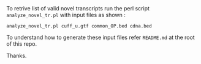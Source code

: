 ##

 To retrive list of valid novel transcripts run the perl script `analyze_novel_tr.pl` with input files as shown :

   `analyze_novel_tr.pl cuff_u.gtf common_OP.bed cdna.bed`
   

To understand how to generate these input files refer `README.md` at the root of this repo.

Thanks.
